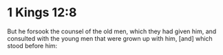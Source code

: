 # 1 Kings 12:8

But he forsook the counsel of the old men, which they had given him, and consulted with the young men that were grown up with him, [and] which stood before him: